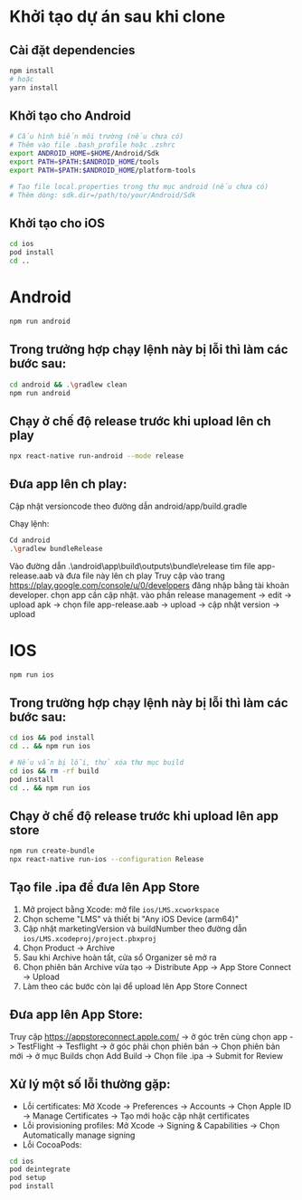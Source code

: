 # Khởi tạo dự án sau khi clone

## Cài đặt dependencies
```bash
npm install
# hoặc
yarn install
```

## Khởi tạo cho Android
```bash
# Cấu hình biến môi trường (nếu chưa có)
# Thêm vào file .bash_profile hoặc .zshrc
export ANDROID_HOME=$HOME/Android/Sdk
export PATH=$PATH:$ANDROID_HOME/tools
export PATH=$PATH:$ANDROID_HOME/platform-tools

# Tạo file local.properties trong thư mục android (nếu chưa có)
# Thêm dòng: sdk.dir=/path/to/your/Android/Sdk
```

## Khởi tạo cho iOS
```bash
cd ios
pod install
cd ..
```

# Android

```bash
npm run android
```
## Trong trưởng hợp chạy lệnh này bị lỗi thì làm các bước sau:
```bash
cd android && .\gradlew clean
npm run android
```
## Chạy ở chế độ release trước khi upload lên ch play
```bash
npx react-native run-android --mode release 
```

## Đưa app lên ch play: 
Cập nhật versioncode theo đường dẫn android/app/build.gradle

Chạy lệnh:

```bash
Cd android
.\gradlew bundleRelease
```

Vào đường dẫn .\android\app\build\outputs\bundle\release tìm file app-release.aab và đưa file này lên ch play
Truy cập vào trang https://play.google.com/console/u/0/developers đăng nhập bằng tài khoản developer. chọn app cần cập nhật. vào phần release management -> edit -> upload apk -> chọn file app-release.aab -> upload -> cập nhật version -> upload

# IOS

```bash
npm run ios
```

## Trong trường hợp chạy lệnh này bị lỗi thì làm các bước sau:
```bash
cd ios && pod install
cd .. && npm run ios
```

```bash
# Nếu vẫn bị lỗi, thử xóa thư mục build
cd ios && rm -rf build
pod install
cd .. && npm run ios
```

## Chạy ở chế độ release trước khi upload lên app store

```bash
npm run create-bundle
npx react-native run-ios --configuration Release
```

## Tạo file .ipa để đưa lên App Store
1. Mở project bằng Xcode: mở file `ios/LMS.xcworkspace`
2. Chọn scheme "LMS" và thiết bị "Any iOS Device (arm64)"
3. Cập nhật marketingVersion và buildNumber theo đường dẫn `ios/LMS.xcodeproj/project.pbxproj`
4. Chọn Product -> Archive
5. Sau khi Archive hoàn tất, cửa sổ Organizer sẽ mở ra
6. Chọn phiên bản Archive vừa tạo -> Distribute App -> App Store Connect -> Upload
7. Làm theo các bước còn lại để upload lên App Store Connect

## Đưa app lên App Store:
Truy cập https://appstoreconnect.apple.com/ -> ở góc trên cùng chọn app -> TestFlight -> Tesflight -> ở góc phải chọn phiên bản -> Chọn phiên bản mới -> ở mục Builds chọn Add Build -> Chọn file .ipa -> Submit for Review

## Xử lý một số lỗi thường gặp:
- Lỗi certificates: Mở Xcode -> Preferences -> Accounts -> Chọn Apple ID -> Manage Certificates -> Tạo mới hoặc cập nhật certificates
- Lỗi provisioning profiles: Mở Xcode -> Signing & Capabilities -> Chọn Automatically manage signing
- Lỗi CocoaPods: 
```bash
cd ios
pod deintegrate
pod setup
pod install
```
